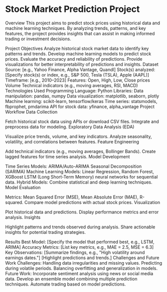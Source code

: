 # Stock Market Prediction Project


Overview
This project aims to predict stock prices using historical data and machine learning techniques. By analyzing trends, patterns, and key features, the project provides insights that can assist in making informed trading or investment decisions.

Project Objectives
Analyze historical stock market data to identify key patterns and trends.
Develop machine learning models to predict stock prices.
Evaluate the accuracy and reliability of predictions.
Provide visualizations for better interpretability of predictions and insights.
Dataset
Source: [e.g., Yahoo Finance, Alpha Vantage, Quandl]
Stock(s) analyzed: [Specify stock(s) or index, e.g., S&P 500, Tesla (TSLA), Apple (AAPL)]
Timeframe: [e.g., 2010–2023]
Features:
Open, High, Low, Close prices
Volume
Technical indicators (e.g., moving averages, RSI, MACD)
Technologies Used
Programming Language: Python
Libraries:
Data manipulation: pandas, numpy
Data visualization: matplotlib, seaborn, plotly
Machine learning: scikit-learn, tensorflow/keras
Time series: statsmodels, fbprophet, pmdarima
API for stock data: yfinance, alpha_vantage
Project Workflow
Data Collection

Fetch historical stock data using APIs or download CSV files.
Integrate and preprocess data for modeling.
Exploratory Data Analysis (EDA)

Visualize price trends, volume, and key indicators.
Analyze seasonality, volatility, and correlations between features.
Feature Engineering

Add technical indicators (e.g., moving averages, Bollinger Bands).
Create lagged features for time series analysis.
Model Development

Time Series Models:
ARIMA/Auto-ARIMA
Seasonal Decomposition (SARIMA)
Machine Learning Models:
Linear Regression, Random Forest, XGBoost
LSTM (Long Short-Term Memory) neural networks for sequential data.
Hybrid Models:
Combine statistical and deep learning techniques.
Model Evaluation

Metrics: Mean Squared Error (MSE), Mean Absolute Error (MAE), R-squared.
Compare model predictions with actual stock prices.
Visualization

Plot historical data and predictions.
Display performance metrics and error analysis.
Insights

Highlight patterns and trends observed during analysis.
Share actionable insights for potential trading strategies.


Results
Best Model: [Specify the model that performed best, e.g., LSTM, ARIMA]
Accuracy Metrics: [List key metrics, e.g., MAE = 2.5, MSE = 6.3]
Key Observations:
[Summarize findings, e.g., "High volatility around earnings dates."]
[Highlight predictions and trends.]
Challenges and Future Work
Challenges:
Handling data irregularities and missing values.
Predicting during volatile periods.
Balancing overfitting and generalization in models.
Future Work:
Incorporate sentiment analysis using news or social media data.
Develop an ensemble model combining multiple prediction techniques.
Automate trading based on model predictions.
